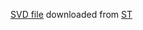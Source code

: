 [SVD file](STM32F303.svd) downloaded from [ST](http://www.st.com/content/st_com/en/support/resources/resource-selector.html?querycriteria=productId=LN1531$$resourceCategory=cad_models_and_symbols$$resourceType=svd)